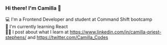 ### Hi there! I'm Camilla 👋

💻 I'm a Frontend Developer and student at Command Shift bootcamp<br>
🧰 I'm currently learning React<br>
✍🏻 I post about what I learn at https://www.linkedin.com/in/camilla-priest-stephens/ and https://twitter.com/Camilla_Codes

 


